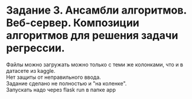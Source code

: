 # Задание 3. Ансамбли алгоритмов. Веб-сервер. Композиции алгоритмов для решения задачи регрессии.
Файлы можно загружать можно только с теми же колонками, что и в датасете из kaggle.  
Нет защиты от неправильного ввода.  
Задание сделано не полностью и "на коленке".  
Запускать надо через flask run в папке app
